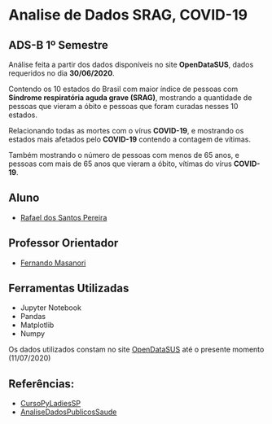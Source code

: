 # Analise de Dados SRAG, COVID-19
## ADS-B 1º Semestre
<p>Análise feita a partir dos dados disponíveis no site <b>OpenDataSUS</b>, dados requeridos no dia <b>30/06/2020</b>.
<p>Contendo os 10 estados do Brasil com maior índice de pessoas com <b>Síndrome respiratória aguda grave (SRAG)</b>, mostrando a quantidade de pessoas que vieram a óbito e pessoas que foram curadas nesses 10 estados.
<p>Relacionando todas as mortes com o vírus <b>COVID-19</b>, e mostrando os estados mais afetados pelo <b>COVID-19</b> contendo a contagem de vítimas.
<p>Também mostrando o número de pessoas com menos de 65 anos, e pessoas com mais de 65 anos que vieram a óbito, vítimas do vírus <b>COVID-19</b>.

## Aluno
- [Rafael dos Santos Pereira](https://github.com/rafaeldossper)


## Professor Orientador
- [Fernando Masanori](https://github.com/fmasanori)


## Ferramentas Utilizadas
- Jupyter Notebook
- Pandas
- Matplotlib
- Numpy

Os dados utilizados constam no site [OpenDataSUS](https://opendatasus.saude.gov.br/dataset/bd-srag-2020
) até o presente momento (11/07/2020)

## Referências:
- [CursoPyLadiesSP](https://github.com/fmasanori/CursoPyLadiesSP/blob/master/OpendataSUS%20SRAG%202020.ipynb)
- [AnaliseDadosPublicosSaude](https://github.com/RafaelRCLima/AnaliseDadosPublicosSaude)

